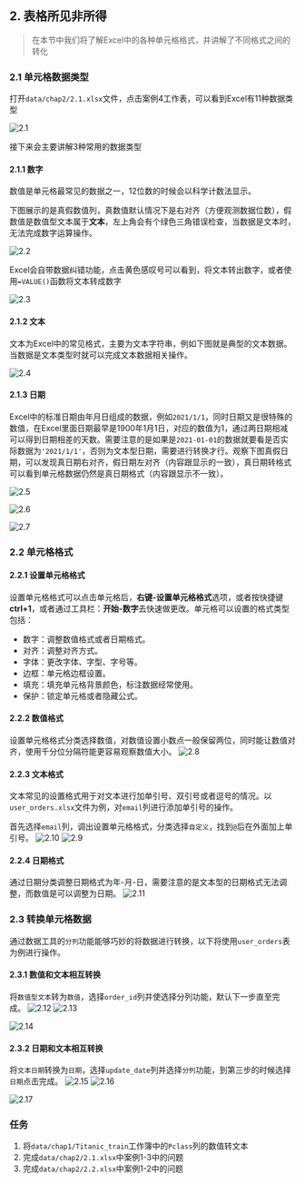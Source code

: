 ## 2. 表格所见非所得

> 在本节中我们将了解Excel中的各种单元格格式，并讲解了不同格式之间的转化

### 2.1 单元格数据类型

打开`data/chap2/2.1.xlsx`文件，点击案例4工作表，可以看到Excel有11种数据类型

![2.1](images/chap2/2.1.png)

接下来会主要讲解3种常用的数据类型

#### 2.1.1 数字

数值是单元格最常见的数据之一，12位数的时候会以科学计数法显示。

下图展示的是真假数值列，真数值默认情况下是右对齐（方便观测数据位数），假数值是数值型文本属于**文本**，左上角会有个绿色三角错误检查，当数据是文本时，无法完成数字运算操作。

![2.2](images/chap2/2.2.png)

Excel会自带数据纠错功能，点击黄色感叹号可以看到，将文本转出数字，或者使用`=VALUE()`函数将文本转成数字

![2.3](images/chap2/2.3.png)

#### 2.1.2 文本

文本为Excel中的常见格式，主要为文本字符串，例如下图就是典型的文本数据。当数据是文本类型时就可以完成文本数据相关操作。

![2.4](images/chap2/2.4.png)

#### 2.1.3 日期

Excel中的标准日期由年月日组成的数据，例如`2021/1/1`，同时日期又是很特殊的数值，在Excel里面日期最早是1900年1月1日，对应的数值为1，通过两日期相减可以得到日期相差的天数。需要注意的是如果是`2021-01-01`的数据就要看是否实际数据为`'2021/1/1'`，否则为文本型日期，需要进行转换才行。观察下图真假日期，可以发现真日期右对齐，假日期左对齐（内容跟显示的一致），真日期转格式可以看到单元格数据仍然是真日期格式（内容跟显示不一致）。

![2.5](images/chap2/2.5.png)

![2.6](images/chap2/2.6.png)

![2.7](images/chap2/2.7.png)


### 2.2 单元格格式

#### 2.2.1 设置单元格格式

设置单元格格式可以点击单元格后，**右键-设置单元格格式**选项，或者按快捷键**ctrl+1**，或者通过工具栏：**开始-数字**去快速做更改。单元格可以设置的格式类型包括：

* 数字：调整数值格式或者日期格式。
* 对齐：调整对齐方式。
* 字体：更改字体、字型、字号等。
* 边框：单元格边框设置。
* 填充：填充单元格背景颜色，标注数据经常使用。
* 保护：锁定单元格或者隐藏公式。



#### 2.2.2 数值格式

设置单元格格式分类选择数值，对数值设置小数点一般保留两位，同时能让数值对齐，使用千分位分隔符能更容易观察数值大小。
![2.8](images/chap2/2.8.png)


#### 2.2.3 文本格式

文本常见的设置格式用于对文本进行加单引号、双引号或者逗号的情况。以`user_orders.xlsx`文件为例，对`email`列进行添加单引号的操作。

首先选择`email`列，调出设置单元格格式，分类选择``自定义``，找到`@`后在外面加上单引号。
![2.10](images/chap2/2.10.png)
![2.9](images/chap2/2.9.png)




#### 2.2.4 日期格式

通过日期分类调整日期格式为年-月-日，需要注意的是文本型的日期格式无法调整，而数值是可以调整为日期。
![2.11](images/chap2/2.11.png)


### 2.3 转换单元格数据

通过数据工具的`分列`功能能够巧妙的将数据进行转换，以下将使用`user_orders`表为例进行操作。

#### 2.3.1 数值和文本相互转换

将`数值型文本`转为`数值`，选择`order_id`列并使选择分列功能，默认下一步直至完成。
![2.12](images/chap2/2.12.png)
![2.13](images/chap2/2.13.png)

![2.14](images/chap2/2.14.png)



#### 2.3.2 日期和文本相互转换

将`文本日期`转换为`日期`，选择`update_date`列并选择`分列`功能，到第三步的时候选择`日期`点击完成。
![2.15](images/chap2/2.15.png)
![2.16](images/chap2/2.16.png)

![2.17](images/chap2/2.17.png)



### 任务

1. 将`data/chap1/Titanic_train`工作簿中的`Pclass`列的数值转文本
2. 完成`data/chap2/2.1.xlsx`中案例1-3中的问题
3. 完成`data/chap2/2.2.xlsx`中案例1-2中的问题
